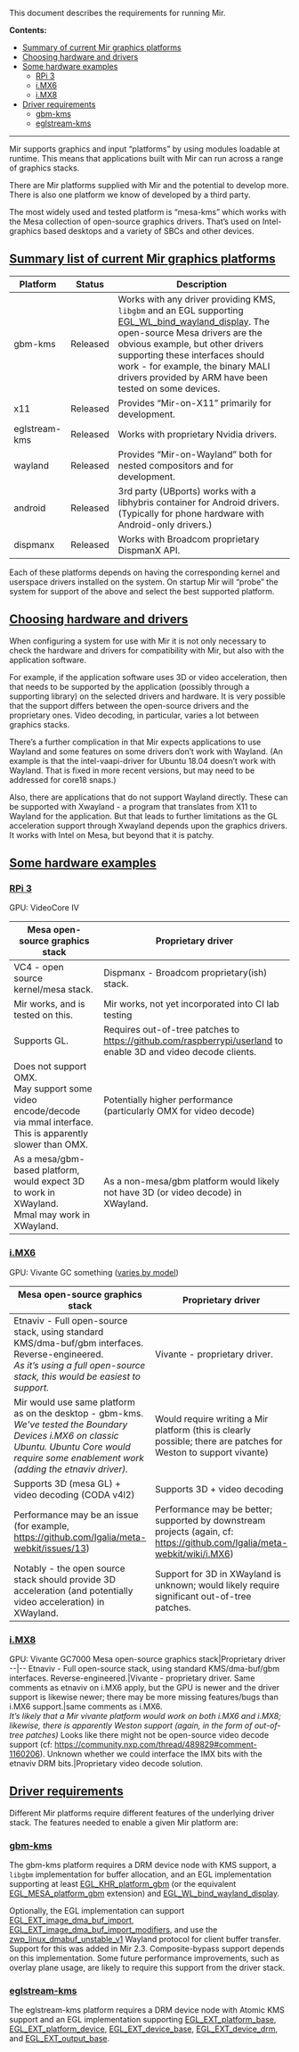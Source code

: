 This document describes the requirements for running Mir.

**Contents:**

- [Summary of current Mir graphics platforms](#heading--summary-mir-graphics-platforms)
- [Choosing hardware and drivers](#heading--choosing-hardware-and-drivers)
- [Some hardware examples](#heading--some-hardware-examples)
  - [RPi 3](#heading--some-hardware-examples--rpi-3)
  - [i.MX6](#heading--some-hardware-examples--i-mx6)
  - [i.MX8](#heading--some-hardware-examples--i-mx8)
- [Driver requirements](#heading--driver-requirements)
  - [gbm-kms](#heading--driver-requirements--gbm-kms)
  - [eglstream-kms](#heading--driver-requirements--eglstream-kms)

---

Mir supports graphics and input “platforms” by using modules loadable at runtime. This means that applications built with Mir can run across a range of graphics stacks.

There are Mir platforms supplied with Mir and the potential to develop more. There is also one platform we know of developed by a third party.

The most widely used and tested platform is “mesa-kms” which works with the Mesa collection of open-source graphics drivers. That’s used on Intel-graphics based desktops and a variety of SBCs and other devices.

<a href="#heading--summary-mir-graphics-platforms"><h2 id="heading--summary-mir-graphics-platforms">Summary list of current Mir graphics platforms</h2></a>

Platform|Status|Description
--|--|--
gbm-kms|Released|Works with any driver providing KMS, `libgbm` and an EGL supporting [EGL_WL_bind_wayland_display](https://www.khronos.org/registry/EGL/extensions/WL/EGL_WL_bind_wayland_display.txt). The open-source Mesa drivers are the obvious example, but other drivers supporting these interfaces should work - for example, the binary MALI drivers provided by ARM have been tested on some devices.
x11|Released|Provides “Mir-on-X11” primarily for development.
eglstream-kms|Released|Works with proprietary Nvidia drivers.
wayland|Released|Provides “Mir-on-Wayland” both for nested compositors and for development.
android|Released|3rd party (UBports) works with a libhybris container for Android drivers. (Typically for phone hardware with Android-only drivers.)
dispmanx|Released|Works with Broadcom proprietary DispmanX API.

Each of these platforms depends on having the corresponding kernel and userspace drivers installed on the system. On startup Mir will “probe” the system for support of the above and select the best supported platform.

<a href="#heading--choosing-hardware-and-drivers"><h2 id="heading--choosing-hardware-and-drivers">Choosing hardware and drivers</h2></a>

When configuring a system for use with Mir it is not only necessary to check the hardware and drivers for compatibility with Mir, but also with the application software.

For example, if the application software uses 3D or video acceleration, then that needs to be supported by the application (possibly through a supporting library) on the selected drivers and hardware. It is very possible that the support differs between the open-source drivers and the proprietary ones. Video decoding, in particular, varies a lot between graphics stacks.

There’s a further complication in that Mir expects applications to use Wayland and some features on some drivers don’t work with Wayland. (An example is that the  intel-vaapi-driver for Ubuntu 18.04 doesn’t work with Wayland. That is fixed in more recent versions, but may need to be addressed for core18 snaps.)

Also, there are applications that do not support Wayland directly. These can be supported with Xwayland - a program that translates from X11 to Wayland for the application. But that leads to further limitations as the GL acceleration support through Xwayland depends upon the graphics drivers. It works with Intel on Mesa, but beyond that it is patchy.

<a href="#heading--some-hardware-examples"><h2 id="heading--some-hardware-examples">Some hardware examples</h2></a>

<a href="#heading--some-hardware-examples--rpi-3"><h3 id="heading--some-hardware-examples--rpi-3">RPi 3</h3></a>

GPU: VideoCore IV

Mesa open-source graphics stack|Proprietary driver
--|--
VC4 - open source kernel/mesa stack.|Dispmanx - Broadcom proprietary(ish) stack.
Mir works, and is tested on this.|Mir works, not yet incorporated into CI lab testing
Supports GL.|Requires out-of-tree patches to https://github.com/raspberrypi/userland to enable 3D and video decode clients.
Does not support OMX.<br/>May support some video encode/decode via mmal interface. This is apparently slower than OMX.|Potentially higher performance (particularly OMX for video decode)
As a mesa/gbm-based platform, would expect 3D to work in XWayland.<br/>Mmal may work in XWayland.|As a non-mesa/gbm platform would likely not have 3D (or video decode) in XWayland.

<a href="#heading--some-hardware-examples--i-mx6"><h3 id="heading--some-hardware-examples--i-mx6">i.MX6</h3></a>
GPU: Vivante GC something ([varies by model](https://en.wikipedia.org/wiki/I.MX#i.MX_6_series))

Mesa open-source graphics stack|Proprietary driver
--|--
Etnaviv - Full open-source stack, using standard KMS/dma-buf/gbm interfaces. Reverse-engineered.<br/>_As it’s using a full open-source stack, this would be easiest to support._|Vivante - proprietary driver.
Mir would use same platform as on the desktop - gbm-kms.<br/> _We've tested the Boundary Devices i.MX6 on classic Ubuntu. Ubuntu Core would require some enablement work (adding the etnaviv driver)._|Would require writing a Mir platform (this is clearly possible; there are patches for Weston to support vivante)
Supports 3D (mesa GL) + video decoding (CODA v4l2)|Supports 3D + video decoding
Performance may be an issue (for example, https://github.com/Igalia/meta-webkit/issues/13)|Performance may be better; supported by downstream projects (again, cf: https://github.com/Igalia/meta-webkit/wiki/i.MX6)
Notably - the open source stack should provide 3D acceleration (and potentially video acceleration) in XWayland.|Support for 3D in XWayland is unknown; would likely require significant out-of-tree patches.

<a href="#heading--some-hardware-examples--i-mx8"><h3 id="heading--some-hardware-examples--i-mx8">i.MX8</h3></a>
GPU: Vivante GC7000
Mesa open-source graphics stack|Proprietary driver
--|--
Etnaviv - Full open-source stack, using standard KMS/dma-buf/gbm interfaces. Reverse-engineered.|Vivante - proprietary driver.
Same comments as etnaviv on i.MX6 apply, but the GPU is newer and the driver support is likewise newer; there may be more missing features/bugs than i.MX6 support.|same comments as i.MX6. <br/>_It’s likely that a Mir vivante platform would work on both i.MX6 and i.MX8; likewise, there is apparently Weston support (again, in the form of out-of-tree patches)_
Looks like there might not be open-source video decode support (cf: https://community.nxp.com/thread/489829#comment-1160206). Unknown whether we could interface the IMX bits with the etnaviv DRM bits.|Proprietary video decode solution.

<a href="#heading--driver-requirements"><h2 id="heading--driver-requirements">Driver requirements</h2></a>

Different Mir platforms require different features of the underlying driver stack. The features needed to enable a given Mir platform are:

<a href="#heading--driver-requirements--gbm-kms"><h3 id="heading--driver-requirements--gbm-kms">gbm-kms</h3></a>

The gbm-kms platform requires a DRM device node with KMS support, a `libgbm` implementation for buffer allocation, and an EGL implementation supporting at least [EGL_KHR_platform_gbm](https://www.khronos.org/registry/EGL/extensions/KHR/EGL_KHR_platform_gbm.txt) (or the equivalent [EGL_MESA_platform_gbm](https://www.khronos.org/registry/EGL/extensions/MESA/EGL_MESA_platform_gbm.txt) extension) and [EGL_WL_bind_wayland_display](https://www.khronos.org/registry/EGL/extensions/WL/EGL_WL_bind_wayland_display.txt).

Optionally, the EGL implementation can support [EGL_EXT_image_dma_buf_import](https://www.khronos.org/registry/EGL/extensions/EXT/EGL_EXT_image_dma_buf_import.txt), [EGL_EXT_image_dma_buf_import_modifiers](https://www.khronos.org/registry/EGL/extensions/EXT/EGL_EXT_image_dma_buf_import_modifiers.txt), and use the [zwp_linux_dmabuf_unstable_v1](https://gitlab.freedesktop.org/wayland/wayland-protocols/-/blob/master/unstable/linux-dmabuf/linux-dmabuf-unstable-v1.xml) Wayland protocol for client buffer transfer. Support for this was added in Mir 2.3. Composite-bypass support depends on this implementation. Some future performance improvements, such as overlay plane usage, are likely to require this support from the driver stack.

<a href="#heading--driver-requirements--eglstream-kms"><h3 id="heading--driver-requirements--eglstream-kms">eglstream-kms</h3></a>

The eglstream-kms platform requires a DRM device node with Atomic KMS support and an EGL implementation supporting [EGL_EXT_platform_base](https://www.khronos.org/registry/EGL/extensions/EXT/EGL_EXT_platform_base.txt), [EGL_EXT_platform_device](https://www.khronos.org/registry/EGL/extensions/EXT/EGL_EXT_platform_device.txt), [EGL_EXT_device_base](https://www.khronos.org/registry/EGL/extensions/EXT/EGL_EXT_device_base.txt), [EGL_EXT_device_drm](https://www.khronos.org/registry/EGL/extensions/EXT/EGL_EXT_device_drm.txt), and [EGL_EXT_output_base](https://www.khronos.org/registry/EGL/extensions/EXT/EGL_EXT_output_base.txt).
